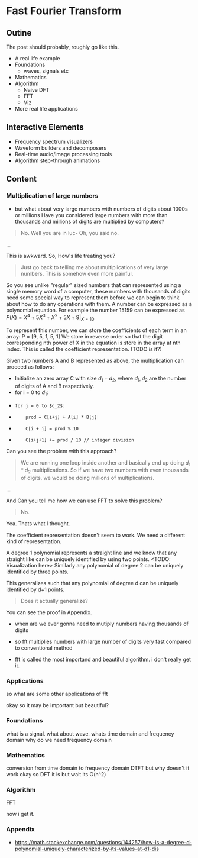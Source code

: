 # Fast Fourier Transform

## Outine
The post should probably, roughly go like this.
- A real life example
- Foundations
  - waves, signals etc
- Mathematics
- Algorithm
  - Naive DFT
  - FFT
  - Viz
- More real life applications

## Interactive Elements
- Frequency spectrum visualizers
- Waveform builders and decomposers
- Real-time audio/image processing tools
- Algorithm step-through animations


## Content
### Multiplication of large numbers
- but what about very large numbers with numbers of digits about 1000s or millions
Have you considered large numbers with more than thousands and millions of digits are multiplied by computers?
> No.
Well you are in luc- Oh, you said no.

...

This is awkward. So, How's life treating you?
> Just go back to telling me about multiplications of very large numbers. This is somehow even more painful.

So you see unlike "regular" sized numbers that can represented using a single memory word of a computer, these numbers with thousands of digits need some special way to represent them before we can begin to think about how to do any operations with them.
A number can be expressed as a polynomial equation. For example the number 15159 can be expressed as
$P(X) = X^4 + 5X^3 + X^2 + 5X + 9 |_{X=10}$

To represent this number, we can store the coefficients of each term in an array:
P = [9, 5, 1, 5, 1]
We store in reverse order so that the digit corresponding nth power of X in the equation is store in the array at nth index. This is called the coefficient representation. (TODO is it?)

Given two numbers A and B represented as above, the multiplication can proceed as follows:
- Initialize an zero array C with size $d_1 + d_2$, where $d_1, d_2$ are the number of digits of A and B respectively.
- for i = 0 to $d_1$:
-     for j = 0 to $d_2$:
-         prod = C[i+j] + A[i] * B[j]
-         C[i + j] = prod % 10
-         C[i+j+1] += prod / 10 // integer division

Can you see the problem with this approach?

> We are running one loop inside another and basically end up doing $d_1 * d_2$ multiplications. So if we have two numbers with even thousands of digits, we would be doing millions of multiplications.

...

And Can you tell me how we can use FFT to solve this problem?
> No.

Yea. Thats what I thought.

The coefficient representation doesn't seem to work. We need a different kind of representation.

A degree 1 polynomial represents a straight line and we know that any straight like can be uniquely identified by using two points.
<TODO: Visualization here>
Similarly any polynomial of degree 2 can be uniquely identified by three points.

This generalizes such that any polynomial of degree d can be uniquely identified by d+1 points.
> Does it actually generalize?

You can see the proof in Appendix.

- when are we ever gonna need to mutiply numbers having thousands of digits
- so fft multiplies numbers with large number of digits very fast compared to conventional method

- fft is called the most importand and beautiful algorithm. i don't really get it.

### Applications
so what are some other applications of fft

okay so it may be important but beautiful?

### Foundations
what is a signal. what about wave.
whats time domain and frequency domain
why do we need frequency domain

### Mathematics
conversion from time domain to frequency domain
DTFT
but why doesn't it work
okay so DFT it is
but wait its O(n^2)

### Algorithm
FFT

now i get it.

### Appendix
- https://math.stackexchange.com/questions/144257/how-is-a-degree-d-polynomial-uniquely-characterized-by-its-values-at-d1-dis

